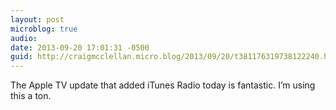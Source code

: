 ```yaml
---
layout: post
microblog: true
audio: 
date: 2013-09-20 17:01:31 -0500
guid: http://craigmcclellan.micro.blog/2013/09/20/t381176319738122240.html
---
```

The Apple TV update that added iTunes Radio today is fantastic. I’m using this a ton.
